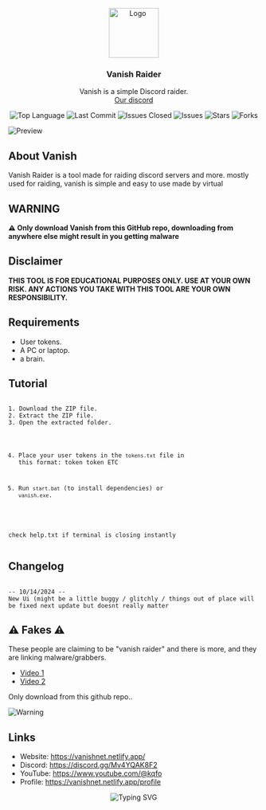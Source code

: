 <p align="center">
  <a href="https://github.com/vanishgg/vanishraider">
    <img src="https://i.ibb.co/bzF865B/nigga.png" alt="Logo" width="100" height="100">
  </a>
  <h3 align="center">Vanish Raider</h3>
  <p align="center">
    Vanish is a simple Discord raider.
    <br/>
    <a href="https://discord.gg/Mv4YQAK8F2">Our discord</a>
  </p>
</p>



<p align="center">
  <img src="https://img.shields.io/github/languages/top/vanishgg/vanishraider" alt="Top Language">
  <img src="https://img.shields.io/github/last-commit/vanishgg/vanishraider" alt="Last Commit">
  <img src="https://img.shields.io/github/issues-closed/vanishgg/vanishraider" alt="Issues Closed">
  <img src="https://img.shields.io/github/issues/vanishgg/vanishraider" alt="Issues">
  <img src="https://img.shields.io/github/stars/vanishgg/vanishraider" alt="Stars">
  <img src="https://img.shields.io/github/forks/vanishgg/vanishraider" alt="Forks">
</p>
<p><img src="https://i.ibb.co/YBkcQQ4/cc.jpg" alt="Preview"></p>

<h2 id="about">About Vanish</h2>
<p>Vanish Raider is a tool made for raiding discord servers and more. mostly used for raiding, vanish is simple and easy to use made by virtual</p>

<h2>WARNING</h2>
<p><strong>⚠️ Only download Vanish from this GitHub repo, downloading from anywhere else might result in you getting malware</strong></p>

<h2>Disclaimer</h2>
<p><strong>THIS TOOL IS FOR EDUCATIONAL PURPOSES ONLY. USE AT YOUR OWN RISK. ANY ACTIONS YOU TAKE WITH THIS TOOL ARE YOUR OWN RESPONSIBILITY.</strong></p>

<h2>Requirements</h2>
<ul>
  <li>User tokens.</li>
  <li>A PC or laptop.</li>
  <li>a brain.</li>
</ul>

<h2>Tutorial</h2>
<pre><code>
1. Download the ZIP file.
2. Extract the ZIP file.
3. Open the extracted folder.

4. Place your user tokens in the `tokens.txt` file in this format:
   token
   token
   ETC

5. Run `start.bat` (to install dependencies) or `vanish.exe`.

check help.txt if terminal is closing instantly
</code></pre>

<h2>Changelog</h2>
<pre><code>
-- 10/14/2024 --
New Ui (might be a little buggy / glitchly / things out of place will be fixed next update but doesnt really matter
</code></pre>

<h2>⚠️ Fakes ⚠️</h2>
<p>These people are claiming to be "vanish raider" and there is more, and they are linking malware/grabbers.</p>
<ul>
  <li><a href="https://www.youtube.com/watch?v=PfgamI8GoAM">Video 1</a></li>
  <li><a href="https://www.youtube.com/watch?v=9G1HE339AHE">Video 2</a></li>
</ul>
<p>Only download from this github repo..</p>
<p><img src="https://github.com/user-attachments/assets/396905de-dea9-4566-86b0-11f90990841f" alt="Warning"></p>

<h2>Links</h2>
<ul>
  <li>Website: <a href="https://vanishnet.netlify.app/">https://vanishnet.netlify.app/</a></li>
  <li>Discord: <a href="https://discord.gg/Mv4YQAK8F2">https://discord.gg/Mv4YQAK8F2</a></li>
  <li>YouTube: <a href="https://www.youtube.com/@kqfo">https://www.youtube.com/@kqfo</a></li>
  <li>Profile: <a href="https://vanishnet.netlify.app/profile">https://vanishnet.netlify.app/profile</a></li>
</ul>



<p align="center">
  <img src="https://readme-typing-svg.demolab.com?font=Fira+Code&weight=600&pause=1000&color=7B00FF&center=true&vCenter=true&width=380&lines=Vanish+raider;Raiding+made+simple;made+by+virtual" alt="Typing SVG">
</p>

#